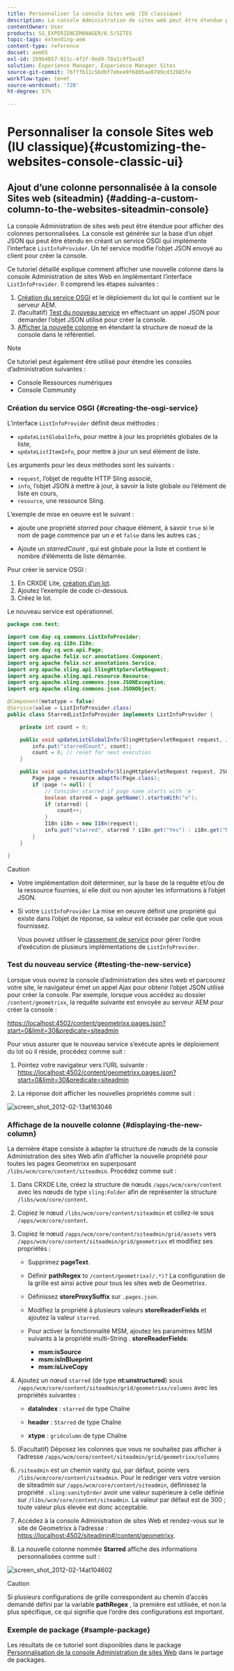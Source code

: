```yaml
---
title: Personnaliser la console Sites web (IU classique)
description: La console Administration de sites web peut être étendue pour afficher des colonnes personnalisées.
contentOwner: User
products: SG_EXPERIENCEMANAGER/6.5/SITES
topic-tags: extending-aem
content-type: reference
docset: aem65
exl-id: 2b9b4857-821c-4f2f-9ed9-78a1c9f5ac67
solution: Experience Manager, Experience Manager Sites
source-git-commit: 76fffb11c56dbf7ebee9f6805ae0799cd32985fe
workflow-type: tm+mt
source-wordcount: '720'
ht-degree: 57%

---
```


# Personnaliser la console Sites web (IU classique){#customizing-the-websites-console-classic-ui}

## Ajout d’une colonne personnalisée à la console Sites web (siteadmin) {#adding-a-custom-column-to-the-websites-siteadmin-console}

La console Administration de sites web peut être étendue pour afficher des colonnes personnalisées. La console est générée sur la base d’un objet JSON qui peut être étendu en créant un service OSGI qui implémente l’interface `ListInfoProvider`. Un tel service modifie l’objet JSON envoyé au client pour créer la console.

Ce tutoriel détaillé explique comment afficher une nouvelle colonne dans la console Administration de sites Web en implémentant l’interface `ListInfoProvider`. Il comprend les étapes suivantes :

1. [Création du service OSGI](#creating-the-osgi-service) et le déploiement du lot qui le contient sur le serveur AEM.
1. (facultatif) [Test du nouveau service](#testing-the-new-service) en effectuant un appel JSON pour demander l’objet JSON utilisé pour créer la console.
1. [Afficher la nouvelle colonne](#displaying-the-new-column) en étendant la structure de noeud de la console dans le référentiel.

>[!NOTE]
>
>Ce tutoriel peut également être utilisé pour étendre les consoles d’administration suivantes :
>
>* Console Ressources numériques
>* Console Community
>

### Création du service OSGI {#creating-the-osgi-service}

L’interface `ListInfoProvider` définit deux méthodes :

* `updateListGlobalInfo`, pour mettre à jour les propriétés globales de la liste,
* `updateListItemInfo`, pour mettre à jour un seul élément de liste.

Les arguments pour les deux méthodes sont les suivants :

* `request`, l’objet de requête HTTP Sling associé,
* `info`, l’objet JSON à mettre à jour, à savoir la liste globale ou l’élément de liste en cours,
* `resource`, une ressource Sling.

L’exemple de mise en oeuvre est le suivant :

* ajoute une propriété *starred* pour chaque élément, à savoir `true` si le nom de page commence par un *e* et `false` dans les autres cas ;

* Ajoute un *starredCount* , qui est globale pour la liste et contient le nombre d’éléments de liste démarrée.

Pour créer le service OSGI :

1. En CRXDE Lite, [création d’un lot](/help/sites-developing/developing-with-crxde-lite.md#managing-a-bundle).
1. Ajoutez l’exemple de code ci-dessous.
1. Créez le lot.

Le nouveau service est opérationnel.

```java
package com.test;

import com.day.cq.commons.ListInfoProvider;
import com.day.cq.i18n.I18n;
import com.day.cq.wcm.api.Page;
import org.apache.felix.scr.annotations.Component;
import org.apache.felix.scr.annotations.Service;
import org.apache.sling.api.SlingHttpServletRequest;
import org.apache.sling.api.resource.Resource;
import org.apache.sling.commons.json.JSONException;
import org.apache.sling.commons.json.JSONObject;

@Component(metatype = false)
@Service(value = ListInfoProvider.class)
public class StarredListInfoProvider implements ListInfoProvider {

    private int count = 0;

    public void updateListGlobalInfo(SlingHttpServletRequest request, JSONObject info, Resource resource) throws JSONException {
        info.put("starredCount", count);
        count = 0; // reset for next execution
    }

    public void updateListItemInfo(SlingHttpServletRequest request, JSONObject info, Resource resource) throws JSONException {
        Page page = resource.adaptTo(Page.class);
        if (page != null) {
            // Consider starred if page name starts with 'e'
            boolean starred = page.getName().startsWith("e");
            if (starred) {
                count++;
            }
            I18n i18n = new I18n(request);
            info.put("starred", starred ? i18n.get("Yes") : i18n.get("No"));
        }
    }

}
```

>[!CAUTION]
>
>* Votre implémentation doit déterminer, sur la base de la requête et/ou de la ressource fournies, si elle doit ou non ajouter les informations à l’objet JSON.
>* Si votre `ListInfoProvider` La mise en oeuvre définit une propriété qui existe dans l’objet de réponse, sa valeur est écrasée par celle que vous fournissez.
>
>   Vous pouvez utiliser le [classement de service](https://docs.osgi.org/javadoc/r2/org/osgi/framework/Constants.html#SERVICE_RANKING) pour gérer l’ordre d’exécution de plusieurs implémentations de `ListInfoProvider`.

### Test du nouveau service {#testing-the-new-service}

Lorsque vous ouvrez la console d’administration des sites web et parcourez votre site, le navigateur émet un appel Ajax pour obtenir l’objet JSON utilisé pour créer la console. Par exemple, lorsque vous accédez au dossier `/content/geometrixx`, la requête suivante est envoyée au serveur AEM pour créer la console :

[https://localhost:4502/content/geometrixx.pages.json?start=0&amp;limit=30&amp;predicate=siteadmin](https://localhost:4502/content/geometrixx.pages.json?start=0&amp;limit=30&amp;predicate=siteadmin)

Pour vous assurer que le nouveau service s’exécute après le déploiement du lot où il réside, procédez comme suit :

1. Pointez votre navigateur vers l’URL suivante :
   [https://localhost:4502/content/geometrixx.pages.json?start=0&amp;limit=30&amp;predicate=siteadmin](https://localhost:4502/content/geometrixx.pages.json?start=0&amp;limit=30&amp;predicate=siteadmin)

1. La réponse doit afficher les nouvelles propriétés comme suit :

![screen_shot_2012-02-13at163046](assets/screen_shot_2012-02-13at163046.png)

### Affichage de la nouvelle colonne {#displaying-the-new-column}

La dernière étape consiste à adapter la structure de nœuds de la console Administration des sites Web afin d’afficher la nouvelle propriété pour toutes les pages Geometrixx en superposant `/libs/wcm/core/content/siteadmin`. Procédez comme suit :

1. Dans CRXDE Lite, créez la structure de nœuds `/apps/wcm/core/content` avec les nœuds de type `sling:Folder` afin de représenter la structure `/libs/wcm/core/content`.

1. Copiez le nœud `/libs/wcm/core/content/siteadmin` et collez-le sous `/apps/wcm/core/content`.

1. Copiez le nœud `/apps/wcm/core/content/siteadmin/grid/assets` vers `/apps/wcm/core/content/siteadmin/grid/geometrixx` et modifiez ses propriétés :

   * Supprimez **pageText**.

   * Définir **pathRegex** to `/content/geometrixx(/.*)?`
La configuration de la grille est ainsi active pour tous les sites web de Geometrixx.

   * Définissez **storeProxySuffix** sur `.pages.json`.

   * Modifiez la propriété à plusieurs valeurs **storeReaderFields** et ajoutez la valeur `starred`.

   * Pour activer la fonctionnalité MSM, ajoutez les paramètres MSM suivants à la propriété multi-String . **storeReaderFields**:

      * **msm:isSource**
      * **msm:isInBlueprint**
      * **msm:isLiveCopy**

1. Ajoutez un nœud `starred` (de type **nt:unstructured**) sous `/apps/wcm/core/content/siteadmin/grid/geometrixx/columns` avec les propriétés suivantes :

   * **dataIndex** : `starred` de type Chaîne

   * **header** : `Starred` de type Chaîne

   * **xtype** : `gridcolumn` de type Chaîne

1. (Facultatif) Déposez les colonnes que vous ne souhaitez pas afficher à l’adresse `/apps/wcm/core/content/siteadmin/grid/geometrixx/columns`

1. `/siteadmin` est un chemin vanity qui, par défaut, pointe vers `/libs/wcm/core/content/siteadmin`.
Pour le rediriger vers votre version de siteadmin sur `/apps/wcm/core/content/siteadmin`, définissez la propriété . `sling:vanityOrder` avoir une valeur supérieure à celle définie sur `/libs/wcm/core/content/siteadmin`. La valeur par défaut est de 300 ; toute valeur plus élevée est donc acceptable.

1. Accédez à la console Administration de sites Web et rendez-vous sur le site de Geometrixx à l’adresse :
   [https://localhost:4502/siteadmin#/content/geometrixx](https://localhost:4502/siteadmin#/content/geometrixx).

1. La nouvelle colonne nommée **Starred** affiche des informations personnalisées comme suit :

![screen_shot_2012-02-14at104602](assets/screen_shot_2012-02-14at104602.png)

>[!CAUTION]
>
>Si plusieurs configurations de grille correspondent au chemin d’accès demandé défini par la variable **pathRegex** , la première est utilisée, et non la plus spécifique, ce qui signifie que l’ordre des configurations est important.

### Exemple de package {#sample-package}

Les résultats de ce tutoriel sont disponibles dans le package [Personnalisation de la console Administration de sites Web](https://localhost:4502/crx/packageshare/index.html/content/marketplace/marketplaceProxy.html?packagePath=/content/companies/public/adobe/packages/helper/customizing-siteadmin) dans le partage de packages.
